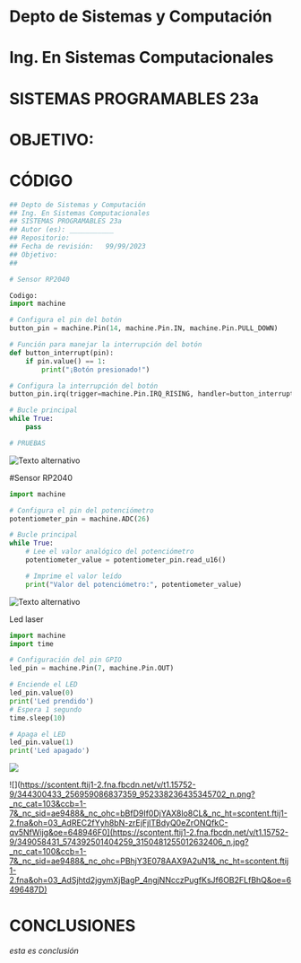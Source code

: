 # Depto de Sistemas y Computación
# Ing. En Sistemas Computacionales
# SISTEMAS PROGRAMABLES 23a


# OBJETIVO:


# CÓDIGO
```python
## Depto de Sistemas y Computación
## Ing. En Sistemas Computacionales
## SISTEMAS PROGRAMABLES 23a
## Autor (es): ___________
## Repositorio:  
## Fecha de revisión:   99/99/2023
## Objetivo:
##   

# Sensor RP2040

Codigo:
import machine

# Configura el pin del botón
button_pin = machine.Pin(14, machine.Pin.IN, machine.Pin.PULL_DOWN)

# Función para manejar la interrupción del botón
def button_interrupt(pin):
    if pin.value() == 1:
        print("¡Botón presionado!")

# Configura la interrupción del botón
button_pin.irq(trigger=machine.Pin.IRQ_RISING, handler=button_interrupt)

# Bucle principal
while True:
    pass

# PRUEBAS

```
![Texto alternativo](https://scontent.ftij1-2.fna.fbcdn.net/v/t1.15752-9/344301652_100384643068951_3791336422858187356_n.png?_nc_cat=106&ccb=1-7&_nc_sid=ae9488&_nc_ohc=6-69AexMVbkAX8Mqudk&_nc_ht=scontent.ftij1-2.fna&oh=03_AdSZt4PXZIdRq495ywLauZXxLxLr5DLUxK5q-e1aV6vqJA&oe=64890BF7)






#Sensor RP2040
```python
import machine

# Configura el pin del potenciómetro
potentiometer_pin = machine.ADC(26)

# Bucle principal
while True:
    # Lee el valor analógico del potenciómetro
    potentiometer_value = potentiometer_pin.read_u16()

    # Imprime el valor leído
    print("Valor del potenciómetro:", potentiometer_value)


```
![Texto alternativo](https://scontent.ftij1-1.fna.fbcdn.net/v/t1.15752-9/344301214_1264726620834552_3319900546932863438_n.png?_nc_cat=110&ccb=1-7&_nc_sid=ae9488&_nc_ohc=_06ySVvvLJ4AX-l0-vd&_nc_ht=scontent.ftij1-1.fna&oh=03_AdSGw1HjAWfefChq4z0SGgbPURZDRsS6QRqTgzXbcJms6Q&oe=648918F5)

Led laser

```python
import machine
import time

# Configuración del pin GPIO
led_pin = machine.Pin(7, machine.Pin.OUT)

# Enciende el LED
led_pin.value(0)
print('Led prendido')
# Espera 1 segundo
time.sleep(10)

# Apaga el LED
led_pin.value(1)
print('Led apagado')

```

![](https://scontent.ftij1-2.fna.fbcdn.net/v/t1.15752-9/344300433_256959086837359_952338236435345702_n.png?_nc_cat=103&ccb=1-7&_nc_sid=ae9488&_nc_ohc=bBfD9If0DjYAX8lo8CL&_nc_ht=scontent.ftij1-2.fna&oh=03_AdREC2fYyh8bN-zrEjFjlTBdyQ0eZrONQfkC-qv5NfWijg&oe=648946F0)

![](https://scontent.ftij1-2.fna.fbcdn.net/v/t1.15752-9/344300433_256959086837359_952338236435345702_n.png?_nc_cat=103&ccb=1-7&_nc_sid=ae9488&_nc_ohc=bBfD9If0DjYAX8lo8CL&_nc_ht=scontent.ftij1-2.fna&oh=03_AdREC2fYyh8bN-zrEjFjlTBdyQ0eZrONQfkC-qv5NfWijg&oe=648946F0](https://scontent.ftij1-2.fna.fbcdn.net/v/t1.15752-9/349058431_574392501404259_3150481255012632406_n.jpg?_nc_cat=100&ccb=1-7&_nc_sid=ae9488&_nc_ohc=PBhjY3E078AAX9A2uN1&_nc_ht=scontent.ftij1-2.fna&oh=03_AdSjhtd2jgymXjBagP_4ngjNNcczPugfKsJf6OB2FLfBhQ&oe=6496487D)

# CONCLUSIONES
_esta es conclusión_
